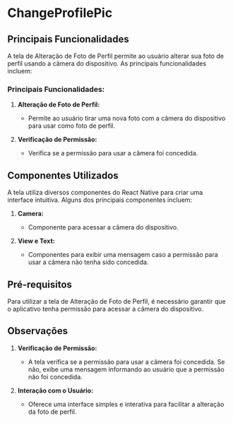 # ChangeProfilePic

## Principais Funcionalidades

A tela de Alteração de Foto de Perfil permite ao usuário alterar sua foto de perfil usando a câmera do dispositivo. As principais funcionalidades incluem:

### Principais Funcionalidades:

1. **Alteração de Foto de Perfil:**
   - Permite ao usuário tirar uma nova foto com a câmera do dispositivo para usar como foto de perfil.

2. **Verificação de Permissão:**
   - Verifica se a permissão para usar a câmera foi concedida.

## Componentes Utilizados

A tela utiliza diversos componentes do React Native para criar uma interface intuitiva. Alguns dos principais componentes incluem:

1. **Camera:**
   - Componente para acessar a câmera do dispositivo.

2. **View e Text:**
   - Componentes para exibir uma mensagem caso a permissão para usar a câmera não tenha sido concedida.

## Pré-requisitos

Para utilizar a tela de Alteração de Foto de Perfil, é necessário garantir que o aplicativo tenha permissão para acessar a câmera do dispositivo.

## Observações

1. **Verificação de Permissão:**
   - A tela verifica se a permissão para usar a câmera foi concedida. Se não, exibe uma mensagem informando ao usuário que a permissão não foi concedida.

2. **Interação com o Usuário:**
   - Oferece uma interface simples e interativa para facilitar a alteração da foto de perfil.